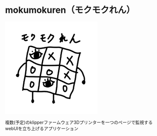 # mokumokuren（モクモクれん）

<img src="/static/icon.png" alt="目目連" width="300" height="300">

複数(予定)のklipperファームウェア3Dプリンターを一つのページで監視するwebUIを立ち上げるアプリケーション
